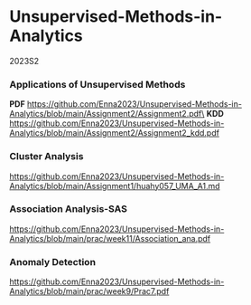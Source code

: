 # Unsupervised-Methods-in-Analytics
 2023S2

### Applications of Unsupervised Methods
**PDF** https://github.com/Enna2023/Unsupervised-Methods-in-Analytics/blob/main/Assignment2/Assignment2.pdf\
**KDD** https://github.com/Enna2023/Unsupervised-Methods-in-Analytics/blob/main/Assignment2/Assignment2_kdd.pdf

### Cluster Analysis
https://github.com/Enna2023/Unsupervised-Methods-in-Analytics/blob/main/Assignment1/huahy057_UMA_A1.md

### Association Analysis-SAS
https://github.com/Enna2023/Unsupervised-Methods-in-Analytics/blob/main/prac/week11/Association_ana.pdf

### Anomaly Detection
https://github.com/Enna2023/Unsupervised-Methods-in-Analytics/blob/main/prac/week9/Prac7.pdf
